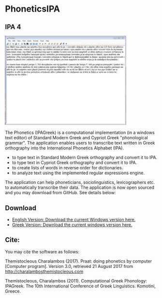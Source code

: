 # PhoneticsIPA
## IPA 4
<img src="https://github.com/themistocleous/IPA_English/blob/master/Capture.JPG" alt="IPA4" style="width: 400px;"/>

The Phonetics (IPAGreek) is a computational implementation (in a windows text editor) of Standard Modern Greek and Cypriot Greek "phonological grammar". The application enables users to transcribe text written in Greek orthography into the International Phonetics Alphabet (IPA).

- to type text in Standard Modern Greek orthography and convert it to IPA.
- to type text in Cypriot Greek orthography and convert it to IPA.
- to create lists of words in reverse order for dictionaries.
- to analyze text using the implemented regular expressions engine.

The application can help phoneticians, sociolinguistics, lexicographers etc. to automatically transcribe their data.  The application is now open sourced and you may download from GitHub. See details below:

## Download
- [English Version: Download the current Windows version here.](https://github.com/themistocleous/IPA_English/raw/master/IPA4.zip)
- [Greek Version: Download the current windows version here.](https://github.com/themistocleous/IPA_Greek/raw/master/IPA4.zip)

## Cite:
You may cite the software as follows:

Themistocleous Charalambos (2017). Praat: doing phonetics by computer [Computer program]. Version 3.0, retrieved 21 August 2017 from http://charalambosthemistocleous.com

Themistocleous, Charalambos (2011). Computational Greek Phonology: IPAGreek. The 10th International Conference of Greek Linguistics. Komotini, Greece.
